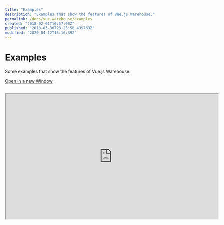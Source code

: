 ```yaml
---
title: "Examples"
description: "Examples that show the features of Vue.js Warehouse."
permalink: /docs/vue-warehouse/examples
created: "2018-02-01T10:57:00Z"
published: "2018-03-30T23:25:58.439763Z"
modified: "2020-04-12T15:16:39Z"
---
```


# Examples

Some examples that show the features of Vue.js Warehouse.

[Open in a new Window](https://vue-warehouse.aceforth-opensource.now.sh/)

<br>

<div class="example-iframe">
  <iframe src="https://vue-warehouse.aceforth-opensource.now.sh/" height="400" width="680" sandbox="allow-scripts allow-same-origin allow-popups"></iframe>
</div>
